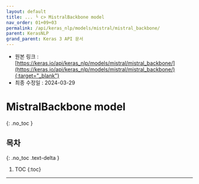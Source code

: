 ```yaml
---
layout: default
title: ... └ c> MistralBackbone model
nav_order: 01+09+03
permalink: /api/keras_nlp/models/mistral/mistral_backbone/
parent: KerasNLP
grand_parent: Keras 3 API 문서
---
```


* 원본 링크 : [https://keras.io/api/keras_nlp/models/mistral/mistral_backbone/](https://keras.io/api/keras_nlp/models/mistral/mistral_backbone/){:target="_blank"}
* 최종 수정일 : 2024-03-29

# MistralBackbone model
{: .no_toc }

## 목차
{: .no_toc .text-delta }

1. TOC
{:toc}

---
